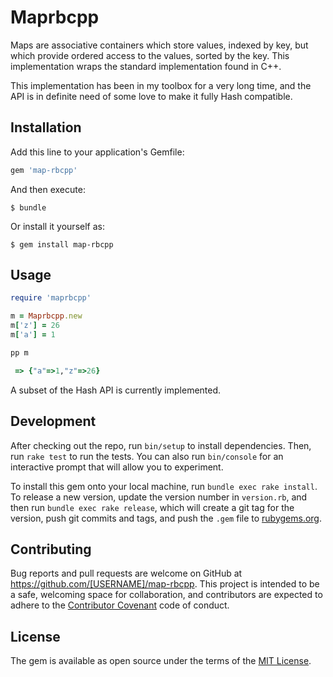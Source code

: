 # Maprbcpp

  Maps are associative containers which store values, indexed by key, but which provide ordered access to the values, sorted by the key. This implementation wraps the standard implementation found in C++.

  This implementation has been in my toolbox for a very long time, and the API is in definite need of some love to make it fully Hash compatible.

## Installation

Add this line to your application's Gemfile:

```ruby
gem 'map-rbcpp'
```

And then execute:

    $ bundle

Or install it yourself as:

    $ gem install map-rbcpp

## Usage

```ruby
require 'maprbcpp'

m = Maprbcpp.new
m['z'] = 26
m['a'] = 1

pp m

 => {"a"=>1,"z"=>26}
```

A subset of the Hash API is currently implemented.

## Development

After checking out the repo, run `bin/setup` to install dependencies. Then, run `rake test` to run the tests. You can also run `bin/console` for an interactive prompt that will allow you to experiment.

To install this gem onto your local machine, run `bundle exec rake install`. To release a new version, update the version number in `version.rb`, and then run `bundle exec rake release`, which will create a git tag for the version, push git commits and tags, and push the `.gem` file to [rubygems.org](https://rubygems.org).

## Contributing

Bug reports and pull requests are welcome on GitHub at https://github.com/[USERNAME]/map-rbcpp. This project is intended to be a safe, welcoming space for collaboration, and contributors are expected to adhere to the [Contributor Covenant](http://contributor-covenant.org) code of conduct.


## License

The gem is available as open source under the terms of the [MIT License](http://opensource.org/licenses/MIT).

